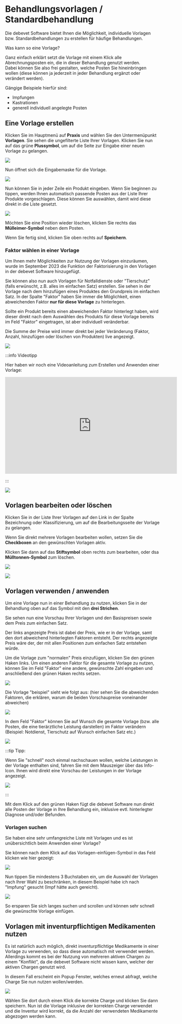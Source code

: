 # Behandlungsvorlagen / Standardbehandlung

Die debevet Software bietet Ihnen die Möglichkeit, individuelle Vorlagen bzw. Standardbehandlungen zu erstellen für häufige Behandlungen.  

Was kann so eine Vorlage?  

Ganz einfach erklärt setzt die Vorlage mit einem Klick alle Abrechnungsposten ein, die in dieser Behandlung genutzt werden.  
Dabei können Sie also frei gestalten, welche Posten Sie hineinbringen wollen (diese können ja jederzeit in jeder Behandlung ergänzt oder verändert werden). 

Gängige Beispiele hierfür sind:   
* Impfungen 
* Kastrationen 
* generell individuell angelegte Posten  

## Eine Vorlage erstellen  

Klicken Sie im Hauptmenü auf **Praxis** und wählen Sie den Untermenüpunkt **Vorlagen**. Sie sehen die ungefilterte Liste 
Ihrer Vorlagen. Klicken Sie nun auf das grüne **Plussymbol**, um auf die Seite zur Eingabe einer neuen Vorlage zu gelangen.   

![](../../static/img/Patienten/vorlage1.png)  

Nun öffnet sich die Eingabemaske für die Vorlage.  

![](../../static/img/Patienten/vorlagen2.png)  

Nun können Sie in jeder Zeile ein Produkt eingeben. Wenn Sie beginnen zu tippen, werden Ihnen automatisch passende Posten 
aus der Liste Ihrer Produkte vorgeschlagen. Diese können Sie auswählen, damit wird diese direkt in die Liste gesetzt.  

![](../../static/img/Kunden/vorlage_produkt_eingeben.png)

Möchten Sie eine Position wieder löschen, klicken Sie rechts das **Mülleimer-Symbol** neben dem Posten.

Wenn Sie fertig sind, klicken Sie oben rechts auf **Speichern**.   

### Faktor wählen in einer Vorlage  

Um Ihnen mehr Möglichkeiten zur Nutzung der Vorlagen einzuräumen, wurde im September 2023 die Funktion der Faktorisierung in den Vorlagen 
in der debevet Software hinzugefügt. 

Sie können also nun auch Vorlagen für Notfalldienste oder "Tierschutz" (falls erwünscht, z.B. alles im einfachen Satz) erstellen.
Sie sehen in der Vorlage nach dem hinzufügen eines Produktes den Grundpreis im einfachen Satz. In der Spalte "Faktor" haben Sie immer die Möglichkeit,
einen abweichenden Faktor **nur für diese Vorlage** zu hinterlegen.   

Sollte ein Produkt bereits einen abweichenden Faktor hinterlegt haben, wird dieser direkt nach dem Auswählen des Produkts für diese Vorlage 
bereits im Feld "Faktor" eingetragen, ist aber individuell veränderbar. 

Die Summe der Preise wird immer direkt bei jeder Veränderung (Faktor, Anzahl, hinzufügen oder löschen von Produkten) live angezeigt.  


![](../../static/img/Patienten/vorlagen_faktor1.png)

:::info Videotipp

Hier haben wir noch eine Videoanleitung zum Erstellen und Anwenden einer Vorlage:

<iframe width="560" height="315" src="https://www.youtube.com/embed/B4SU4DMhxTk?si=NAFUu056JVmz5tHd" title="YouTube video player
" frameborder="0" allow="accelerometer; autoplay; clipboard-write; encrypted-media; gyroscope; picture-in-picture; web-share" allowfullscreen></iframe>

:::  


![](../../static/img/Patienten/vorlagen_filter_zurueck.png)  

## Vorlagen bearbeiten oder löschen 

Klicken Sie in der Liste Ihrer Vorlagen auf den Link in der Spalte Bezeichnung oder Klassifizierung, um auf die 
Bearbeitungsseite der Vorlage zu gelangen. 

Wenn Sie direkt mehrere Vorlagen bearbeiten wollen, setzen Sie die **Checkboxen** an den gewünschten Vorlagen aktiv.  

Klicken Sie dann auf das **Stiftsymbol** oben rechts zum bearbeiten, oder dsa **Mülltonnen-Symbol** zum löschen.  

![](../../static/img/Patienten/vorlage_einzeln_bearbeiten.png)  

![](../../static/img/Patienten/voralgen_bearbeiten.png)

## Vorlagen verwenden / anwenden  

Um eine Vorlage nun in einer Behandlung zu nutzen, klicken Sie in der Behandlung oben auf das Symbol mit den **drei Strichen**.  

Sie sehen nun eine Vorschau Ihrer Vorlagen und den Basispreisen sowie dem Preis zum einfachen Satz. 

Der links angezeigte Preis ist dabei der Preis, wie er in der Vorlage, samt den dort abweichend hinterlegten Faktoren entsteht.
Der rechts angezeigte Preis wäre der, der mit allen Positionen zum einfachen Satz entstehen würde. 

Um die Vorlage zum "normalen" Preis einzufügen, klicken Sie den grünen Haken links.
Um einen anderen Faktor für die gesamte Vorlage zu nutzen, können Sie im Feld "Faktor" eine andere, gewünschte Zahl eingeben und anschließend
den grünen Haken rechts setzen.

![](../../static/img/Patienten/voralge_faktoren4.png)

Die Vorlage "beispiel" sieht wie folgt aus: (hier sehen Sie die abweichenden Faktoren, die erklären, warum die beiden Vorschaupreise 
voneinander abweichen)

![](../../static/img/Patienten/vorlagen_faktoren3.png)

In dem Feld "Faktor" können Sie auf Wunsch die gesamte Vorlage (bzw. alle Posten, die eine tierärztliche Leistung darstellen) im Faktor
verändern (Beispiel: Notdienst, Tierschutz auf Wunsch einfachen Satz etc.)

![](../../static/img/Patienten/vorlage_einfuegen_faktor_setzen.png)  

:::tip Tipp:   

Wenn Sie "schnell" noch einmal nachschauen wollen, welche Leistungen in der Vorlage enthalten sind, fahren Sie mit dem Mauszeiger über das 
Info-Icon. Ihnen wird direkt eine Vorschau der Leistungen in der Vorlage angezeigt.  

![](../../static/img/Patienten/vorlagen_info.png)   


:::   

Mit dem Klick auf den grünen Haken fügt die debevet Software nun direkt alle Posten der Vorlage in Ihre Behandlung ein, 
inklusive evtl. hinterlegter Diagnose und/oder Befunden. 

### Vorlagen suchen 

Sie haben eine sehr umfangreiche Liste mit Vorlagen und es ist unübersichtlich beim Anwenden einer Vorlage? 

Sie können nach dem Klick auf das Vorlagen-einfügen-Symbol in das Feld klicken wie hier gezeigt:  

![](../../static/img/Patienten/vorlagen_suchen_2.png)  

Nun tippen Sie mindestens 3 Buchstaben ein, um die Auswahl der Vorlagen nach Ihrer Wahl zu beschränken, in diesem Beispiel habe ich
nach "Impfung" gesucht (Impf hätte auch gereicht).  

![](../../static/img/Patienten/vorlagen_suchen3.png)  

So ersparen Sie sich langes suchen und scrollen und können sehr schnell die gewünschte Vorlage einfügen.


## Vorlagen mit inventurpflichtigen Medikamenten nutzen  

Es ist natürlich auch möglich, direkt inventurpflichtige Medikamente in einer Vorlage zu verwenden, so dass diese automatisch mit verwendet werden. Allerdings 
kommt es bei der Nutzung von mehreren aktiven Chargen zu einem "Konflikt", da die debevet Software nicht wissen kann, welcher der aktiven Chargen genutzt wird.

In diesem Fall erscheint ein Popup Fenster, welches erneut abfragt, welche Charge Sie nun nutzen wollen/werden. 

![](../../static/img/Warenwirtschaft/charge_setzen_popup.png)

Wählen Sie dort durch einen Klick die korrekte Charge und klicken Sie dann speichern. Nun ist die Vorlage inklusive der korrekten Charge verwendet und die Inventur 
wird korrekt, da die Anzahl der verwendeten Medikamente abgezogen werden kann. 


